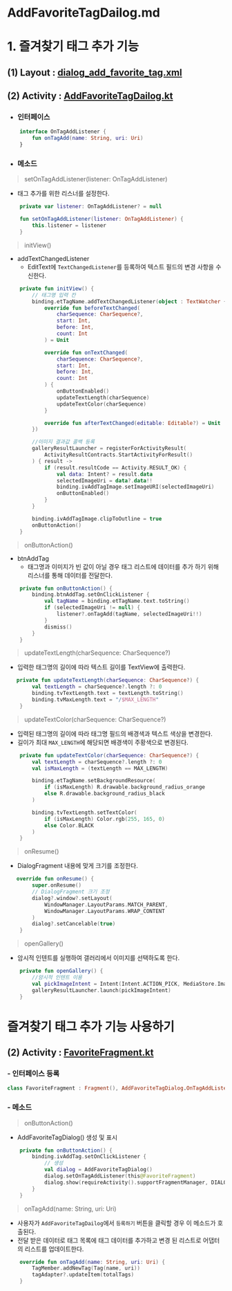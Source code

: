 # AddFavoriteTagDailog.md

# 1. 즐겨찾기 태그 추가 기능 

## (1) Layout : [dialog_add_favorite_tag.xml](https://github.com/nbCampGroup-2-24-01-15/ColorContacts/blob/dev/app/src/main/res/layout/dialog_add_favorite_tag.xml)

## (2) Activity : [AddFavoriteTagDailog.kt](https://github.com/nbCampGroup-2-24-01-15/ColorContacts/blob/dev/app/src/main/java/com/example/colorcontacts/dialog/AddFavoriteTagDialog.kt)

- ### 인터페이스
```kotlin
    interface OnTagAddListener {
        fun onTagAdd(name: String, uri: Uri)
    }
```
- ### 메소드
> setOnTagAddListener(listener: OnTagAddListener)
- 태그 추가를 위한 리스너를 설정한다. 
```kotlin
    private var listener: OnTagAddListener? = null

    fun setOnTagAddListener(listener: OnTagAddListener) {
        this.listener = listener
    }
```
> initView()
- addTextChangedListener 
  - EditText에 `TextChangedListener`를 등록하여 텍스트 필드의 변경 사항을 수신한다. 
```kotlin
    private fun initView() {
        // 태그명 입력 칸
        binding.etTagName.addTextChangedListener(object : TextWatcher {
            override fun beforeTextChanged(
                charSequence: CharSequence?,
                start: Int,
                before: Int,
                count: Int
            ) = Unit

            override fun onTextChanged(
                charSequence: CharSequence?,
                start: Int,
                before: Int,
                count: Int
            ) {
                onButtonEnabled()
                updateTextLength(charSequence)
                updateTextColor(charSequence)
            }

            override fun afterTextChanged(editable: Editable?) = Unit
        })

        //이미지 결과값 콜백 등록
        galleryResultLauncher = registerForActivityResult(
            ActivityResultContracts.StartActivityForResult()
        ) { result ->
            if (result.resultCode == Activity.RESULT_OK) {
                val data: Intent? = result.data
                selectedImageUri = data?.data!!
                binding.ivAddTagImage.setImageURI(selectedImageUri)
                onButtonEnabled()
            }
        }

        binding.ivAddTagImage.clipToOutline = true
        onButtonAction()
    }
```
> onButtonAction()
- btnAddTag
  - 태그명과 이미지가 빈 값이 아닐 경우 태그 리스트에 데이터를 추가 하기 위해 리스너를 통해 데이터를 전달한다. 
```kotlin
    private fun onButtonAction() {
        binding.btnAddTag.setOnClickListener {
            val tagName = binding.etTagName.text.toString()
            if (selectedImageUri != null) {
                listener?.onTagAdd(tagName, selectedImageUri!!)
            }
            dismiss()
        }
    }
```
> updateTextLength(charSequence: CharSequence?)
- 입력한 태그명의 길이에 따라 텍스트 길이를 TextView에 출력한다. 
```kotlin
   private fun updateTextLength(charSequence: CharSequence?) {
        val textLength = charSequence?.length ?: 0
        binding.tvTextLength.text = textLength.toString()
        binding.tvMaxLength.text = "/$MAX_LENGTH"
    }
```
> updateTextColor(charSequence: CharSequence?)
- 입력된 태그명의 길이에 따라 태그명 필드의 배경색과 텍스트 색상을 변경한다.
- 길이가 최대 `MAX_LENGTH`에 해당되면 배경색이 주황색으로 변경된다. 
```kotlin
    private fun updateTextColor(charSequence: CharSequence?) {
        val textLength = charSequence?.length ?: 0
        val isMaxLength = (textLength == MAX_LENGTH)

        binding.etTagName.setBackgroundResource(
            if (isMaxLength) R.drawable.background_radius_orange
            else R.drawable.background_radius_black
        )

        binding.tvTextLength.setTextColor(
            if (isMaxLength) Color.rgb(255, 165, 0)
            else Color.BLACK
        )
    }
```
> onResume()
- DialogFragment 내용에 맞게 크기를 조정한다.  
```kotlin
   override fun onResume() {
        super.onResume()
        // DialogFragment 크기 조정
        dialog?.window?.setLayout(
            WindowManager.LayoutParams.MATCH_PARENT,
            WindowManager.LayoutParams.WRAP_CONTENT
        )
        dialog?.setCancelable(true)
    }
```
>  openGallery()
- 암시적 인텐트를 실행하여 갤러리에서 이미지를 선택하도록 한다. 
```kotlin
    private fun openGallery() {
        //암시적 인텐트 이용
        val pickImageIntent = Intent(Intent.ACTION_PICK, MediaStore.Images.Media.EXTERNAL_CONTENT_URI)
        galleryResultLauncher.launch(pickImageIntent)
    }
```

# 즐겨찾기 태그 추가 기능 사용하기 
## (2) Activity : [FavoriteFragment.kt](https://github.com/nbCampGroup-2-24-01-15/ColorContacts/blob/dev/app/src/main/java/com/example/colorcontacts/ui/main/MainActivity.kt)

### - 인터페이스 등록
```kotlin
class FavoriteFragment : Fragment(), AddFavoriteTagDialog.OnTagAddListener {
```
### - 메소드 
> onButtonAction()
- AddFavoriteTagDialog() 생성 및 표시 
```kotlin
    private fun onButtonAction() {
        binding.ivAddTag.setOnClickListener {
            // 생성
            val dialog = AddFavoriteTagDialog()
            dialog.setOnTagAddListener(this@FavoriteFragment)
            dialog.show(requireActivity().supportFragmentManager, DIALOG_TAG)
        }
    }
```
> onTagAdd(name: String, uri: Uri)
- 사용자가 `AddFavoriteTagDailog`에서 `등록하기` 버튼을 클릭할 경우 이 메소드가 호출된다. 
- 전달 받은 데이터로 태그 목록에 태그 데이터를 추가하고 변경 된 리스트로 어댑터의 리스트를 업데이트한다. 
```kotlin
    override fun onTagAdd(name: String, uri: Uri) {
        TagMember.addNewTag(Tag(name, uri))
        tagAdapter?.updateItem(totalTags)
    }
```

